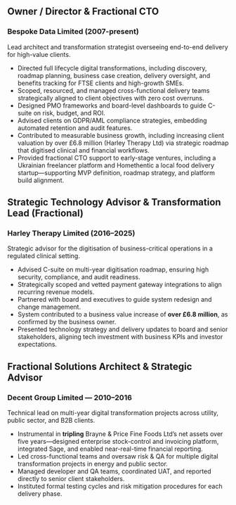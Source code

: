 ## Owner / Director & Fractional CTO
### Bespoke Data Limited (2007-present)
Lead architect and transformation strategist overseeing end-to-end delivery for high-value clients.
- Directed full lifecycle digital transformations, including discovery, roadmap planning, business case creation, delivery oversight, and benefits tracking for FTSE clients and high-growth SMEs.
- Scoped, resourced, and managed cross-functional delivery teams strategically aligned to client objectives with zero cost overruns.
- Designed PMO frameworks and board-level dashboards to guide C-suite on risk, budget, and ROI.
- Advised clients on GDPR/AML compliance strategies, embedding automated retention and audit features.
- Contributed to measurable business growth, including increasing client valuation by over £6.8 million (Harley Therapy Ltd) via strategic roadmap that digitised clinical and financial workflows.
- Provided fractional CTO support to early-stage ventures, including a Ukrainian freelancer platform and Homethentic a local food delivery startup—supporting MVP definition, roadmap strategy, and platform build alignment.

## Strategic Technology Advisor & Transformation Lead (Fractional)
### Harley Therapy Limited (2016–2025)
Strategic advisor for the digitisation of business-critical operations in a regulated clinical setting.
- Advised C-suite on multi-year digitisation roadmap, ensuring high security, compliance, and audit readiness.
- Strategically scoped and vetted payment gateway integrations to align recurring revenue models.
- Partnered with board and executives to guide system redesign and change management.
- System contributed to a business value increase of **over £6.8 million**, as confirmed by the business owner.
- Presented technology strategy and delivery updates to board and senior stakeholders, aligning tech investment with business KPIs and investor expectations.

## Fractional Solutions Architect & Strategic Advisor
### Decent Group Limited — 2010–2016
Technical lead on multi-year digital transformation projects across utility, public sector, and B2B clients.
- Instrumental in **tripling** Brayne & Price Fine Foods Ltd’s net assets over five years—designed enterprise stock-control and invoicing platform, integrated Sage, and enabled near-real-time financial reporting.
- Led cross-functional teams and oversaw risk & QA for multiple digital transformation projects in energy and public sector.
- Managed developer and QA teams, coordinated UAT, and reported directly to senior client stakeholders.
- Instituted formal testing cycles and risk mitigation procedures for each delivery phase.
